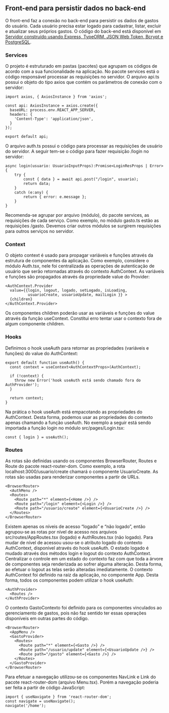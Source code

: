 ## Front-end para persistir dados no back-end

O front-end faz a conexão no back-end para persistir os dados de gastos do usuário. Cada usuário precisa estar logado para cadastrar, listar, excluir e atualizar seus próprios gastos. O código do back-end está disponível em [Servidor construído usando Express, TypeORM, JSON Web Token, Bcrypt e PostgreSQL](https://github.com/arleysouza/servidor-gasto-typeorm-jwt-bcrypt).


### Services
O projeto é estruturado em pastas (pacotes) que agrupam os códigos de acordo com a sua funcionalidade na aplicação. No pacote services está o código responsável processar as requisições no servidor.
O arquivo api.ts possui o objeto do tipo axios que contém os parâmetros de conexão com o servidor:
```
import axios, { AxiosInstance } from 'axios';

const api: AxiosInstance = axios.create({
  baseURL: process.env.REACT_APP_SERVER,
  headers: {
    'Content-Type': 'application/json',
  }
});

export default api;
```
O arquivo auth.ts possui o código para processar as requisições de usuário do servidor. A seguir tem-se o código para fazer requisição /login no servidor:
```
async login(usuario: UsuarioInputProps):Promise<LoginResProps | Error> {
    try {
        const { data } = await api.post("/login", usuario);
        return data;
    }
    catch (e:any) {
        return { error: e.message };
    }
}
```
Recomenda-se agrupar por arquivo (módulo), do pacote services, as requisições de cada serviço. Como exemplo, no módulo gasto.ts estão as requisições /gasto. Devemos criar outros módulos se surgirem requisições para outros serviços no servidor.


### Context
O objeto context é usado para propagar variáveis e funções através da estrutura de componentes da aplicação. Como exemplo, considere o módulo Auth.tsx, nele foi centralizada as operações de autenticação de usuário que serão retornadas através do contexto AuthContext. As variáveis e funções são propagados através da propriedade value do Provider:
```
<AuthContext.Provider
  value={{login, logout, logado, setLogado, isLoading,
          usuarioCreate, usuarioUpdate, mailLogin }} >
  {children}
</AuthContext.Provider>
```
Os componentes children poderão usar as variáveis e funções do value através da função useContext. Constitui erro tentar usar o contexto fora de algum componente children.


### Hooks
Definimos o hook useAuth para retornar as propriedades (variáveis e funções) do value do AuthContext:
```
export default function useAuth() {
  const context = useContext<AuthContextProps>(AuthContext);

  if (!context) {
    throw new Error('hook useAuth está sendo chamado fora do AuthProvider');
  }

  return context;
}
```
Na prática o hook useAuth está empacotando as propriedades do AuthContext. Desta forma, podemos usar as propriedades do contexto apenas chamando a função useAuth. No exemplo a seguir está sendo importada a função login no módulo src/pages/Login.tsx:
```
const { login } = useAuth();
```


### Routes
As rotas são definidas usando os componentes BrowserRouter, Routes e Route do pacote react-router-dom. Como exemplo, a rota localhost:3000/usuario/create chamará o componente UsuarioCreate. As rotas são usadas para renderizar componentes a partir de URLs.
```
<BrowserRouter>
  <AuthMenu />
  <Routes>
    <Route path="*" element={<Home />} />
    <Route path="/login" element={<Login />} />
    <Route path="/usuario/create" element={<UsuarioCreate />} />
  </Routes>
</BrowserRouter>
```
Existem apenas os níveis de acesso “logado” e “não logado”, então agrupou-se as rotas por nível de acesso nos arquivos src/routes/AppRoutes.tsx (logado) e AuthRoutes.tsx (não logado). Para mudar de nível de acessou usou-se o atributo logado do contexto AuthContext, disponível através do hook useAuth. O estado logado é mudado através dos métodos login e logout do contexto AuthContext. Centralizar o controle em um estado do contexto faz com que toda a árvore de componentes seja renderizada ao sofrer alguma alteração. Desta forma, ao efetuar o logout as telas serão alteradas imediatamente.
O contexto AuthContext foi definido na raiz da aplicação, no componente App. Desta forma, todos os componentes podem utilizar o hook useAuth:
```
<AuthProvider>
  <Routes />
</AuthProvider>
```
O contexto GastoContexto foi definido para os componentes vinculados ao gerenciamento de gastos, pois não faz sentido ter essas operações disponíveis em outras partes do código.
```
<BrowserRouter>
  <AppMenu />
  <GastoProvider>
    <Routes>
      <Route path="*" element={<Gasto />} />
      <Route path="/usuario/update" element={<UsuarioUpdate />} />
      <Route path="/gasto" element={<Gasto />} />
    </Routes>
  </GastoProvider>
</BrowserRouter>
```
Para efetuar a navegação utilizou-se os componentes NavLink e Link do pacote react-router-dom (arquivo Menu.tsx). Porém a navegação poderia ser feita a partir de código JavaScript:
```
import { useNavigate } from 'react-router-dom';
const navigate = useNavigate();
navigate('/home');
```